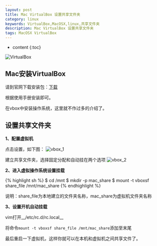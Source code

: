 ```yaml
---
layout: post
title: Mac VirtualBox 设置共享文件夹
category: linux
keywords: VirtualBox,MacOSX,linux,共享文件夹
description: Mac VirtualBox 设置共享文件夹
tags: MacOSX VirtualBox
---
```


* content
{:toc}

![VirtualBox](http://blog.zhangenrui.cn/vbox_logo.jpg)

## Mac安装VirtualBox

请到官网下载安装包：[下载](https://www.virtualbox.org/wiki/Downloads)

<!--more-->

根据使用手册安装即可。

在vbox中安装操作系统，这里就不作过多的介绍了。

## 设置共享文件夹

__1、配置虚拟机__

点击设置，如下图：
![vbox_1](http://blog.zhangenrui.cn/vbox_1.png)

建立共享文件夹，选择固定分配和自动挂在两个选项
![vbox_2](http://blog.zhangenrui.cn/vbox_2.png)

__2、进入虚拟操作系统设置挂载__

{% highlight sh %}
$ cd /mnt
$ mkdir -p mac_share
$ mount -t vboxsf share_file /mnt/mac_share
{% endhighlight %}

说明：share_file为本地建立的文件夹名称，mac_share为虚拟机文件夹名称

__3、设置开机自动挂载__

vim打开__/etc/rc.d/rc.local__

将命令`mount -t vboxsf share_file /mnt/mac_share`添加至末尾

最后重启一下虚拟机，这样你就可以在本机和虚拟机之间共享文件了。


